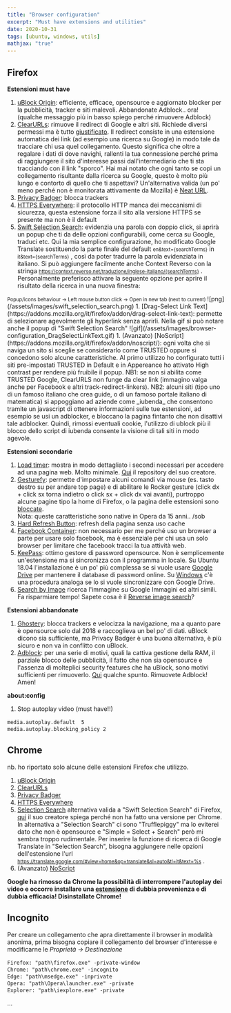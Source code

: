 ```yaml
---
title: "Browser configuration"
excerpt: "Must have extensions and utilities"
date: 2020-10-31
tags: [ubuntu, windows, utils]
mathjax: "true"
---
```



## Firefox
**Estensioni must have**  
1. [uBlock Origin](https://addons.mozilla.org/it/firefox/addon/ublock-origin/): efficiente, efficace, opensource e aggiornato blocker per la pubblicità, tracker e siti malevoli. Abbandonate Adblock.. ora! (qualche messaggio più in basso spiego perché rimuovere Adblock)
1. [ClearURLs](https://addons.mozilla.org/it/firefox/addon/clearurls/): rimuove il redirect di Google e altri siti. Richiede diversi permessi ma è tutto [giustificato](https://gitlab.com/KevinRoebert/ClearUrls/-/issues/159). Il redirect consiste in una estensione automatica dei link (ad esempio una ricerca su Google) in modo tale da tracciare chi usa quel collegamento. Questo significa che oltre a regalare i dati di dove navighi, rallenti la tua connessione perché prima di raggiungere il sito d'interesse passi dall'intermediario che ti sta tracciando con il link "sporco". Hai mai notato che ogni tanto se copi un collegamento risultante dalla ricerca su Google, questo è molto più lungo e contorto di quello che ti aspettavi? Un'alternativa valida (un po' meno perché non è monitorata attivamente da Mozilla) è [Neat URL](https://addons.mozilla.org/it/firefox/addon/neat-url).
1. [Privacy Badger](https://addons.mozilla.org/it/firefox/addon/privacy-badger17/): blocca trackers
1. [HTTPS Everywhere](https://addons.mozilla.org/it/firefox/addon/https-everywhere/): il protocollo HTTP manca dei meccanismi di sicurezza, questa estensione forza il sito alla versione HTTPS se presente ma non è il default
1. [Swift Selection Search](https://addons.mozilla.org/en-US/firefox/addon/swift-selection-search/): evidenzia una parola con doppio click, si aprirà un popup che ti da delle opzioni configurabili, come cerca su Google, traduci etc. Qui la mia semplice configurazione, ho modificato Google Translate sostituendo la parte finale del default 
<span style="font-size: 3mm">en&text={searchTerms}</span> 
in 
<span style="font-size: 3mm">it&text={searchTerms}</span>
, così da poter tradurre la parola evidenziata in italiano. Si può aggiungere facilmente anche Context Reverso con la stringa 
<span style="font-size: 3mm">https://context.reverso.net/traduzione/inglese-italiano/{searchTerms}</span>
. Personalmente preferisco attivare la seguente opzione per aprire il risultato della ricerca in una nuova finestra: 
<span style="font-size: 3mm">
Popup/icons behaviour → Left mouse button click → Open in new tab (next to current) 
</span>
![png](/assets/images/swift_selection_search.png)
1. [Drag-Select Link Text](https://addons.mozilla.org/it/firefox/addon/drag-select-link-text): permette di selezionare agevolmente gli hyperlink senza aprirli. Nella gif si può notare anche il popup di "Swift Selection Search"
![gif](/assets/images/browser-configuration_DragSelectLinkText.gif)
1. (Avanzato) [NoScript](https://addons.mozilla.org/it/firefox/addon/noscript/): ogni volta che si naviga un sito si sceglie se considerarlo come TRUSTED oppure si concedono solo alcune caratteristiche. Al primo utilizzo ho configurato tutti i siti pre-impostati TRUSTED in Default e in Appereance ho attivato High contrast per rendere più fruibile il popup.  
NB1: se non si abilita come TRUSTED Google, ClearURLS non funge da clear link (immagino valga anche per Facebook e altri track-redirect-linkers).  
NB2: alcuni siti (tipo uno di un famoso italiano che crea guide, o di un famoso portale italiano di matematica) si appoggiano ad aziende come _iubenda_ che consentono tramite un javascript di ottenere informazioni sulle tue estensioni, ad esempio se usi un adblocker, e bloccano la pagina fintanto che non disattivi tale adblocker. Quindi, rimossi eventuali cookie, l'utilizzo di ublock più il blocco dello script di iubenda consente la visione di tali siti in modo agevole.

**Estensioni secondarie**  
1. [Load timer](https://addons.mozilla.org/it/firefox/addon/load-timer): mostra in modo dettagliato i secondi necessari per accedere ad una pagina web. Molto minimale. [Qui](https://github.com/alex-vv/page-load-time) il repository del suo creatore.
1. [Gesturefy](https://addons.mozilla.org/it/firefox/addon/gesturefy): permette d'impostare alcuni comandi via mouse (es. tasto destro su per andare top page) e di abilitare le Rocker gesture (click dx + click sx torna indietro o click sx + click dx vai avanti), purtroppo alcune pagine tipo la home di Firefox, o la pagina delle estensioni sono [bloccate](https://www.reddit.com/r/firefox/comments/erharo/is_there_a_way_to_remove_extension_blocks_from/).  
Nota: queste caratteristiche sono native in Opera da 15 anni.. /sob
1. [Hard Refresh Button](https://addons.mozilla.org/it/firefox/addon/hard-refresh-button/): refresh della pagina senza uso cache
1. [Facebook Container](https://addons.mozilla.org/it/firefox/addon/facebook-container/): non necessario per me perché uso un browser a parte per usare solo facebook, ma è essenziale per chi usa un solo browser per limitare che facebook tracci la tua attività web.
1. [KeePass](https://addons.mozilla.org/firefox/addon/keefox/): ottimo gestore di password opensource. Non è semplicemente un'estensione ma si sincronizza con il programma in locale. Su Ubuntu 18.04 l'installazione è un po' più complessa se si vuole usare [Google Drive](https://www.albgri.com/ubuntu-software/#keepass-2x) per mantenere il database di password online. Su [Windows](https://www.albgri.com/windows10-software/#keepass-2x) c'è una procedura analoga se lo si vuole sincronizzare con Google Drive.
1. [Search by Image](https://addons.mozilla.org/it/firefox/addon/search_by_image/) ricerca l'immagine su Google Immagini ed altri simili. Fa risparmiare tempo! Sapete cosa è il [Reverse image search](https://en.wikipedia.org/wiki/Reverse_image_search)?

**Estensioni abbandonate**
1. [Ghostery](https://addons.mozilla.org/it/firefox/addon/ghostery/): blocca trackers e velocizza la navigazione, ma a quanto pare è opensource solo dal 2018 e raccoglieva un bel po' di dati. uBlock dicono sia sufficiente, ma Privacy Badger è una buona alternativa, è più sicuro e non va in conflitto con uBlock.
1. [Adblock](https://addons.mozilla.org/it/firefox/addon/adblock-plus/): per una serie di motivi, quali la cattiva gestione della RAM, il parziale blocco delle pubblicità, il fatto che non sia opensource e l'assenza di molteplici security features che ha uBlock, sono motivi sufficienti per rimuoverlo. [Qui](https://www.reddit.com/r/privacy/comments/9a6v0c/why_is_ublock_origin_better_than_adblock/) qualche spunto. Rimuovete Adblock! Amen!


**about:config**
1. Stop autoplay video (must have!!)
```raw
media.autoplay.default	5	
media.autoplay.blocking_policy 2
```


## Chrome
nb. ho riportato solo alcune delle estensioni Firefox che utilizzo.
1. [uBlock Origin](https://chrome.google.com/webstore/detail/ublock-origin/cjpalhdlnbpafiamejdnhcphjbkeiagm)
1. [ClearURLs](https://chrome.google.com/webstore/detail/clearurls/lckanjgmijmafbedllaakclkaicjfmnk)
1. [Privacy Badger](https://chrome.google.com/webstore/detail/privacy-badger/pkehgijcmpdhfbdbbnkijodmdjhbjlgp)
1. [HTTPS Everywhere](https://chrome.google.com/webstore/detail/https-everywhere/gcbommkclmclpchllfjekcdonpmejbdp)
1. [Selection Search](https://chrome.google.com/webstore/detail/selection-search/gipnlpdeieaidmmeaichnddnmjmcakoe) alternativa valida a "Swift Selection Search" di Firefox, [qui](https://github.com/CanisLupus/swift-selection-search/issues/148#issuecomment-517942416) il suo creatore spiega perché non ha fatto una versione per Chrome. In alternativa a "Selection Search" ci sono "Trufflepiggy" ma lo eviterei dato che non è opensource e "Simple = Select + Search" però mi sembra troppo rudimentale. Per inserire la funzione di ricerca di Google Translate in "Selection Search", bisogna aggiungere nelle opzioni dell'estensione l'url 
<span style="font-size: 3mm">https://translate.google.com/#view=home&op=translate&sl=auto&tl=it&text=%s</span>
.
1. (Avanzato) [NoScript](https://chrome.google.com/webstore/detail/noscript/doojmbjmlfjjnbmnoijecmcbfeoakpjm)


**Google ha rimosso da Chrome la possibilità di interrompere l'autoplay dei video e occorre installare una [estensione](https://chrome.google.com/webstore/detail/autoplaystopper/ejddcgojdblidajhngkogefpkknnebdh) di dubbia provenienza e di dubbia efficacia! Disinstallate Chrome!**


## Incognito
Per creare un collegamento che apra direttamente il browser in modalità anonima, prima bisogna copiare il collegamento del browser d'interesse e modificarne le *Proprietà → Destinazione*  
```raw
Firefox: "path\firefox.exe" -private-window
Chrome: "path\chrome.exe" -incognito
Edge: "path\msedge.exe" -inprivate
Opera: "path\Opera\launcher.exe" -private
Explorer: "path\iexplore.exe" -private
```



...
